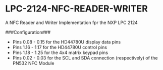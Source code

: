 # LPC-2124-NFC-READER-WRITER
A NFC Reader and Writer Implementation fpr the NXP LPC 2124

###Configuration###
- Pins 0.08 - 0.15 for the HD44780U display data pins
- Pins 1.16 - 1.17 for the HD44780U control pins
- Pins 1.18 - 1.25 for the 4x4 matrix keypad pins
- Pins 0.02 - 0.03 for the SCL and SDA connection (respectively) of the PN532 NFC Module
